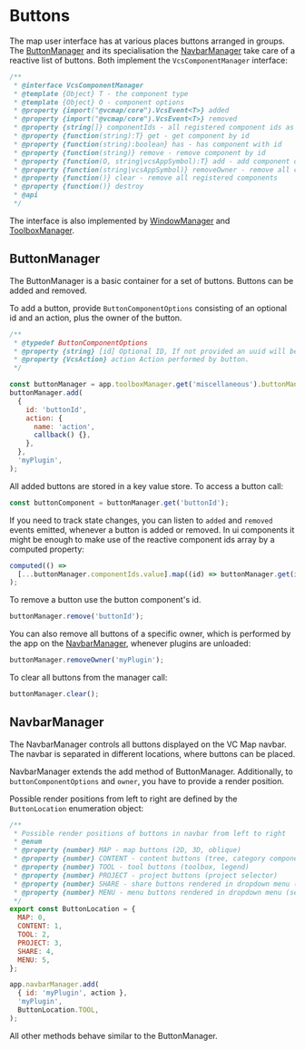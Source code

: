 # Buttons

The map user interface has at various places buttons arranged in groups.
The [ButtonManager](../src/manager/buttonManager.js) and its specialisation the [NavbarManager](../src/manager/navbarManager.js) take care of a reactive list of buttons.
Both implement the `VcsComponentManager` interface:

```js
/**
 * @interface VcsComponentManager
 * @template {Object} T - the component type
 * @template {Object} O - component options
 * @property {import("@vcmap/core").VcsEvent<T>} added
 * @property {import("@vcmap/core").VcsEvent<T>} removed
 * @property {string[]} componentIds - all registered component ids as reactive array
 * @property {function(string):T} get - get component by id
 * @property {function(string):boolean} has - has component with id
 * @property {function(string)} remove - remove component by id
 * @property {function(O, string|vcsAppSymbol):T} add - add component of owner
 * @property {function(string|vcsAppSymbol)} removeOwner - remove all components of owner
 * @property {function()} clear - remove all registered components
 * @property {function()} destroy
 * @api
 */
```

The interface is also implemented by [WindowManager](./WINDOWS.md) and [ToolboxManager](./TOOLBOX.md).

## ButtonManager

The ButtonManager is a basic container for a set of buttons.
Buttons can be added and removed.

To add a button, provide `ButtonComponentOptions` consisting of an optional id and an action, plus the owner of the button.

```js
/**
 * @typedef ButtonComponentOptions
 * @property {string} [id] Optional ID, If not provided an uuid will be generated.
 * @property {VcsAction} action Action performed by button.
 */

const buttonManager = app.toolboxManager.get('miscellaneous').buttonManager; // Toolbox groups use the buttonManager to manage their buttons. It could be used in other contexts, too.
buttonManager.add(
  {
    id: 'buttonId',
    action: {
      name: 'action',
      callback() {},
    },
  },
  'myPlugin',
);
```

All added buttons are stored in a key value store. To access a button call:

```js
const buttonComponent = buttonManager.get('buttonId');
```

If you need to track state changes, you can listen to `added` and `removed` events emitted, whenever a button is added or removed.
In ui components it might be enough to make use of the reactive component ids array by a computed property:

```js
computed(() =>
  [...buttonManager.componentIds.value].map((id) => buttonManager.get(id)),
);
```

To remove a button use the button component's id.

```js
buttonManager.remove('buttonId');
```

You can also remove all buttons of a specific owner, which is performed by the app on the [NavbarManager](#NavbarManager), whenever plugins are unloaded:

```js
buttonManager.removeOwner('myPlugin');
```

To clear all buttons from the manager call:

```js
buttonManager.clear();
```

## NavbarManager

The NavbarManager controls all buttons displayed on the VC Map navbar.
The navbar is separated in different locations, where buttons can be placed.

NavbarManager extends the add method of ButtonManager. Additionally, to `buttonComponentOptions` and `owner`,
you have to provide a render position.

Possible render positions from left to right are defined by the `ButtonLocation` enumeration object:

```js
/**
 * Possible render positions of buttons in navbar from left to right
 * @enum
 * @property {number} MAP - map buttons (2D, 3D, oblique)
 * @property {number} CONTENT - content buttons (tree, category component view)
 * @property {number} TOOL - tool buttons (toolbox, legend)
 * @property {number} PROJECT - project buttons (project selector)
 * @property {number} SHARE - share buttons rendered in dropdown menu (create link, print)
 * @property {number} MENU - menu buttons rendered in dropdown menu (settings)
 */
export const ButtonLocation = {
  MAP: 0,
  CONTENT: 1,
  TOOL: 2,
  PROJECT: 3,
  SHARE: 4,
  MENU: 5,
};

app.navbarManager.add(
  { id: 'myPlugin', action },
  'myPlugin',
  ButtonLocation.TOOL,
);
```

All other methods behave similar to the ButtonManager.
